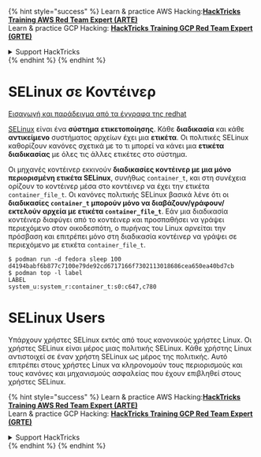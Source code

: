 {% hint style="success" %}
Learn & practice AWS Hacking:<img src="/.gitbook/assets/arte.png" alt="" data-size="line">[**HackTricks Training AWS Red Team Expert (ARTE)**](https://training.hacktricks.xyz/courses/arte)<img src="/.gitbook/assets/arte.png" alt="" data-size="line">\
Learn & practice GCP Hacking: <img src="/.gitbook/assets/grte.png" alt="" data-size="line">[**HackTricks Training GCP Red Team Expert (GRTE)**<img src="/.gitbook/assets/grte.png" alt="" data-size="line">](https://training.hacktricks.xyz/courses/grte)

<details>

<summary>Support HackTricks</summary>

* Check the [**subscription plans**](https://github.com/sponsors/carlospolop)!
* **Join the** 💬 [**Discord group**](https://discord.gg/hRep4RUj7f) or the [**telegram group**](https://t.me/peass) or **follow** us on **Twitter** 🐦 [**@hacktricks\_live**](https://twitter.com/hacktricks\_live)**.**
* **Share hacking tricks by submitting PRs to the** [**HackTricks**](https://github.com/carlospolop/hacktricks) and [**HackTricks Cloud**](https://github.com/carlospolop/hacktricks-cloud) github repos.

</details>
{% endhint %}
{% endhint %}


# SELinux σε Κοντέινερ

[Εισαγωγή και παράδειγμα από τα έγγραφα της redhat](https://www.redhat.com/sysadmin/privileged-flag-container-engines)

[SELinux](https://www.redhat.com/en/blog/latest-container-exploit-runc-can-be-blocked-selinux) είναι ένα **σύστημα** **ετικετοποίησης**. Κάθε **διαδικασία** και κάθε **αντικείμενο** συστήματος αρχείων έχει μια **ετικέτα**. Οι πολιτικές SELinux καθορίζουν κανόνες σχετικά με το τι μπορεί να κάνει μια **ετικέτα διαδικασίας** με όλες τις άλλες ετικέτες στο σύστημα.

Οι μηχανές κοντέινερ εκκινούν **διαδικασίες κοντέινερ με μια μόνο περιορισμένη ετικέτα SELinux**, συνήθως `container_t`, και στη συνέχεια ορίζουν το κοντέινερ μέσα στο κοντέινερ να έχει την ετικέτα `container_file_t`. Οι κανόνες πολιτικής SELinux βασικά λένε ότι οι **διαδικασίες `container_t` μπορούν μόνο να διαβάζουν/γράφουν/εκτελούν αρχεία με ετικέτα `container_file_t`**. Εάν μια διαδικασία κοντέινερ διαφύγει από το κοντέινερ και προσπαθήσει να γράψει περιεχόμενο στον οικοδεσπότη, ο πυρήνας του Linux αρνείται την πρόσβαση και επιτρέπει μόνο στη διαδικασία κοντέινερ να γράψει σε περιεχόμενο με ετικέτα `container_file_t`.
```shell
$ podman run -d fedora sleep 100
d4194babf6b877c7100e79de92cd6717166f7302113018686cea650ea40bd7cb
$ podman top -l label
LABEL
system_u:system_r:container_t:s0:c647,c780
```
# SELinux Users

Υπάρχουν χρήστες SELinux εκτός από τους κανονικούς χρήστες Linux. Οι χρήστες SELinux είναι μέρος μιας πολιτικής SELinux. Κάθε χρήστης Linux αντιστοιχεί σε έναν χρήστη SELinux ως μέρος της πολιτικής. Αυτό επιτρέπει στους χρήστες Linux να κληρονομούν τους περιορισμούς και τους κανόνες και μηχανισμούς ασφαλείας που έχουν επιβληθεί στους χρήστες SELinux.

{% hint style="success" %}
Learn & practice AWS Hacking:<img src="/.gitbook/assets/arte.png" alt="" data-size="line">[**HackTricks Training AWS Red Team Expert (ARTE)**](https://training.hacktricks.xyz/courses/arte)<img src="/.gitbook/assets/arte.png" alt="" data-size="line">\
Learn & practice GCP Hacking: <img src="/.gitbook/assets/grte.png" alt="" data-size="line">[**HackTricks Training GCP Red Team Expert (GRTE)**<img src="/.gitbook/assets/grte.png" alt="" data-size="line">](https://training.hacktricks.xyz/courses/grte)

<details>

<summary>Support HackTricks</summary>

* Check the [**subscription plans**](https://github.com/sponsors/carlospolop)!
* **Join the** 💬 [**Discord group**](https://discord.gg/hRep4RUj7f) or the [**telegram group**](https://t.me/peass) or **follow** us on **Twitter** 🐦 [**@hacktricks\_live**](https://twitter.com/hacktricks\_live)**.**
* **Share hacking tricks by submitting PRs to the** [**HackTricks**](https://github.com/carlospolop/hacktricks) and [**HackTricks Cloud**](https://github.com/carlospolop/hacktricks-cloud) github repos.

</details>
{% endhint %}
</details>
{% endhint %}
